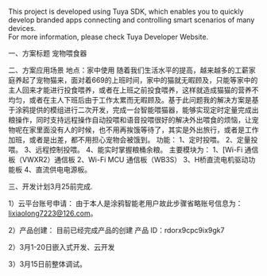 This project is developed using Tuya SDK, which enables you to quickly develop 
branded apps connecting and controlling smart scenarios of many devices.        
For more information, please check Tuya Developer Website.

一、方案标题
宠物喂食器

二、方案应用场景
地点：家中使用
    随着我们生活水平的提高，越来越多的工薪家庭养起了宠物猫来，面对着669的上班时间，家中的猫就无暇顾及，只能等家中的主人回来才能进行投食喂养，或者在上班之前投食喂养，这样就造成猫猫的营养不均匀，或者在主人下班后由于工作太累而无暇顾及。基于此问题我的解决方案是基于涂鸦提供的模组进行二次开发，完成一台智能喂猫器，能够实现定时定量完成出粮操作，同时支持远程操作自动投喂和语音投喂很好的解决外出喂食的烦恼，让宠物呢在家里面没有人的时候，也不用再挨饿等待了，其实是外出旅行，或者是工作加班，或者是出差，都不用担心宠物会被饿到。
    功能：
    1、定时投喂。
    2、定量投喂。
    3、远程控制投喂。
    4、能实时掌握粮桶余粮。
    主要模块为：
   1、[Wi-Fi 通信板（VWXR2）通信板
   2、Wi-Fi MCU 通信板（WB3S）
   3、H桥直流电机驱动功能板
   4、直流供电电源板。

三、开发计划3月25前完成.

1）云平台账号申请：
   由于本人是涂鸦智能老用户故此步骤省略账号信息为：lixiaolong7223@126.com。
   
   
2）产品创建：
目前已经完成产品的创建
产品 ID：rdorx9cpc9ix9gk7


2）3月1-20日嵌入式开发、云开发


3）3月15日前整体调试。

